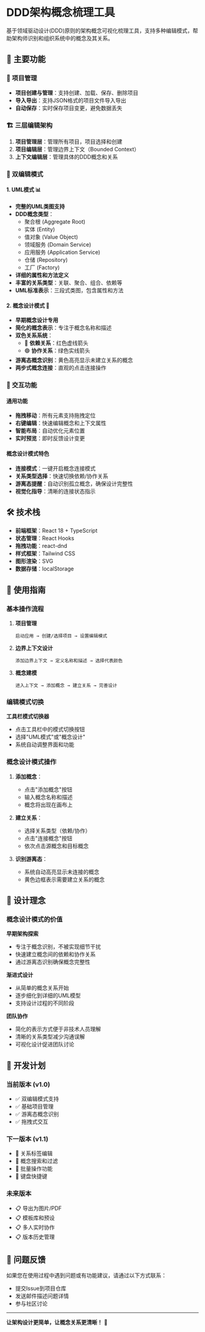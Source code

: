 # DDD架构概念梳理工具

基于领域驱动设计(DDD)原则的架构概念可视化梳理工具，支持多种编辑模式，帮助架构师识别和组织系统中的概念及其关系。

## 🚀 主要功能

### 📁 项目管理
- **项目创建与管理**：支持创建、加载、保存、删除项目
- **导入导出**：支持JSON格式的项目文件导入导出
- **自动保存**：实时保存项目变更，避免数据丢失

### 🏗 三层编辑架构
1. **项目管理层**：管理所有项目，项目选择和创建
2. **项目编辑层**：管理边界上下文（Bounded Context）
3. **上下文编辑层**：管理具体的DDD概念和关系

### 🎨 双编辑模式

#### 1. UML模式 📊
- **完整的UML类图支持**
- **DDD概念类型**：
  - 聚合根 (Aggregate Root)
  - 实体 (Entity) 
  - 值对象 (Value Object)
  - 领域服务 (Domain Service)
  - 应用服务 (Application Service)
  - 仓储 (Repository)
  - 工厂 (Factory)
- **详细的属性和方法定义**
- **丰富的关系类型**：关联、聚合、组合、依赖等
- **UML标准表示**：三段式类图，包含属性和方法

#### 2. 概念设计模式 🎯
- **早期概念设计专用**
- **简化的概念表示**：专注于概念名称和描述
- **双色关系系统**：
  - 🔴 **依赖关系**：红色虚线箭头
  - 🟢 **协作关系**：绿色实线箭头
- **游离态概念识别**：黄色高亮显示未建立关系的概念
- **两步式概念连接**：直观的点击连接操作

### 🔧 交互功能

#### 通用功能
- **拖拽移动**：所有元素支持拖拽定位
- **右键编辑**：快速编辑概念和上下文属性
- **智能布局**：自动优化元素位置
- **实时预览**：即时反馈设计变更

#### 概念设计模式特色
- **连接模式**：一键开启概念连接模式
- **关系类型选择**：快速切换依赖/协作关系
- **游离态提醒**：自动识别孤立概念，确保设计完整性
- **视觉化指导**：清晰的连接状态指示

## 🛠 技术栈

- **前端框架**：React 18 + TypeScript
- **状态管理**：React Hooks
- **拖拽功能**：react-dnd
- **样式框架**：Tailwind CSS
- **图形渲染**：SVG
- **数据存储**：localStorage

## 📖 使用指南

### 基本操作流程

1. **项目管理**
   ```
   启动应用 → 创建/选择项目 → 设置编辑模式
   ```

2. **边界上下文设计**
   ```
   添加边界上下文 → 定义名称和描述 → 选择代表颜色
   ```

3. **概念建模**
   ```
   进入上下文 → 添加概念 → 建立关系 → 完善设计
   ```

### 编辑模式切换

**工具栏模式切换器**
- 点击工具栏中的模式切换按钮
- 选择"UML模式"或"概念设计"
- 系统自动调整界面和功能

### 概念设计模式操作

1. **添加概念**：
   - 点击"添加概念"按钮
   - 输入概念名称和描述
   - 概念将出现在画布上

2. **建立关系**：
   - 选择关系类型（依赖/协作）
   - 点击"连接概念"按钮
   - 依次点击源概念和目标概念

3. **识别游离态**：
   - 系统自动高亮显示未连接的概念
   - 黄色边框表示需要建立关系的概念

## 🎯 设计理念

### 概念设计模式的价值

**早期架构探索**
- 专注于概念识别，不被实现细节干扰
- 快速建立概念间的依赖和协作关系
- 通过游离态识别确保概念完整性

**渐进式设计**
- 从简单的概念关系开始
- 逐步细化到详细的UML模型
- 支持设计过程的不同阶段

**团队协作**
- 简化的表示方式便于非技术人员理解
- 清晰的关系类型减少沟通误解
- 可视化设计促进团队讨论

## 🚀 开发计划

### 当前版本 (v1.0)
- ✅ 双编辑模式支持
- ✅ 基础项目管理
- ✅ 游离态概念识别
- ✅ 拖拽式交互

### 下一版本 (v1.1)
- 🔄 关系标签编辑
- 🔄 概念搜索和过滤
- 🔄 批量操作功能
- 🔄 键盘快捷键

### 未来版本
- 📋 导出为图片/PDF
- 📋 模板库和预设
- 📋 多人实时协作
- 📋 版本历史管理

## 🐛 问题反馈

如果您在使用过程中遇到问题或有功能建议，请通过以下方式联系：

- 提交Issue到项目仓库
- 发送邮件描述问题详情
- 参与社区讨论

---

**让架构设计更简单，让概念关系更清晰！** 🎉
